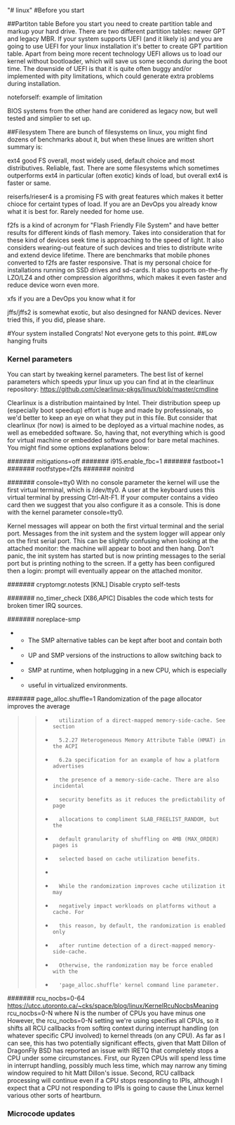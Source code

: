"# linux"
#Before you start

##Partiton table
Before you start you need to create partition table and markup your hard drive. There are two different partition tables: newer GPT and legacy MBR.
If your system supports UEFI (and it likely is) and you are going to use UEFI for your linux installation it's better to create GPT partition table.
Apart from being more recent technology UEFI allows us to load our kernel without bootloader, which will save us some seconds during the boot time.
The downside of UEFI is that it is quite often buggy and/or implemented with pity limitations, which could generate extra problems during installation.


noteforself: example of limitation


BIOS systems from the other hand are conidered as legacy now, but well tested and simplier to set up.

##Filesystem
There are bunch of filesystems on linux, you might find dozens of benchmarks about it, but when these linues are written short summary is:


ext4 good FS overall, most widely used, default choice and most distributives. Reliable, fast. There are some filesystems which sometimes outperforms ext4 in particular (often exotic) kinds of load, but overall ext4 is faster or same.


reiserfs/rieser4 is a promising FS with great features which makes it better chioce for certaint types of load. If you are an DevOps you already know what it is best for. Rarely needed for home use.


f2fs is a kind of acronym for "Flash Friendly File System" and have better results for different kinds of flash memory. Takes into consideration that for these kind of devices seek time is approaching to the speed of light. It also considers wearing-out feature of such devices and tries to distribute write and extend device lifetime. There are benchmarks that mobile phones converted to f2fs are faster responsive. That is my personal choice for installations running on SSD drives and sd-cards. It also supports on-the-fly LZO/LZ4 and other compression algorithms, which makes it even faster and reduce device worn even more.

xfs if you are a DevOps you know what it for

jffs/jffs2 is somewhat exotic, but also desingned for NAND devices. Never tried this, if you did, please share.


#Your system installed
Congrats! Not everyone gets to this point.
##Low hanging fruits
### Kernel parameters
You can start by tweaking kernel parameters. The best list of kernel parameters which speeds ypur linux up you can find at in the clearlinux repository: 
https://github.com/clearlinux-pkgs/linux/blob/master/cmdline

Clearlinux is a distribution maintained by Intel. Their distribution speep up (especially boot speedup) effort is huge and made by professionals, so we'd better to keep an eye on what they put in this file. But consider that clearlinux (for now) is aimed to be deployed as a virtual machine nodes, as well as emebedded software. So, having that, not everything which is good for virtual machine or embedded software good for bare metal machines.
You might find some options explanations below:

####### mitigations=off
####### i915.enable_fbc=1 
####### fastboot=1
####### rootfstype=f2fs
####### noinitrd

####### console=tty0
With no console parameter the kernel will use the first virtual terminal, which is /dev/tty0. A user at the keyboard uses this virtual terminal by pressing Ctrl-Alt-F1.
If your computer contains a video card then we suggest that you also configure it as a console. This is done with the kernel parameter console=tty0.

Kernel messages will appear on both the first virtual terminal and the serial port. Messages from the init system and the system logger will appear only on the first serial port. This can be slightly confusing when looking at the attached monitor: the machine will appear to boot and then hang. Don't panic, the init system has started but is now printing messages to the serial port but is printing nothing to the screen. If a getty has been configured then a login: prompt will eventually appear on the attached monitor.


####### cryptomgr.notests
   [KNL] Disable crypto self-tests

####### no_timer_check
 [X86,APIC] Disables the code which tests for
                        broken timer IRQ sources.
						
						
####### noreplace-smp
+ * The SMP alternative tables can be kept after boot and contain both
+ * UP and SMP versions of the instructions to allow switching back to
+ * SMP at runtime, when hotplugging in a new CPU, which is especially
+ * useful in virtualized environments.


####### page_alloc.shuffle=1 
 Randomization of the page allocator improves the average
> > +       utilization of a direct-mapped memory-side-cache. See section
> > +       5.2.27 Heterogeneous Memory Attribute Table (HMAT) in the ACPI
> > +       6.2a specification for an example of how a platform advertises
> > +       the presence of a memory-side-cache. There are also incidental
> > +       security benefits as it reduces the predictability of page
> > +       allocations to compliment SLAB_FREELIST_RANDOM, but the
> > +       default granularity of shuffling on 4MB (MAX_ORDER) pages is
> > +       selected based on cache utilization benefits.
> > +
> > +       While the randomization improves cache utilization it may
> > +       negatively impact workloads on platforms without a cache. For
> > +       this reason, by default, the randomization is enabled only
> > +       after runtime detection of a direct-mapped memory-side-cache.
> > +       Otherwise, the randomization may be force enabled with the
> > +       'page_alloc.shuffle' kernel command line parameter.


####### rcu_nocbs=0-64
https://utcc.utoronto.ca/~cks/space/blog/linux/KernelRcuNocbsMeaning
rcu_nocbs=0-N
where N is the number of CPUs you have minus one
However, the rcu_nocbs=0-N setting we're using specifies all CPUs, so it shifts all RCU callbacks from softirq context during interrupt handling (on whatever specific CPU involved) to kernel threads (on any CPU). As far as I can see, this has two potentially significant effects, given that Matt Dillon of DragonFly BSD has reported an issue with IRETQ that completely stops a CPU under some circumstances. First, our Ryzen CPUs will spend less time in interrupt handling, possibly much less time, which may narrow any timing window required to hit Matt Dillon's issue. Second, RCU callback processing will continue even if a CPU stops responding to IPIs, although I expect that a CPU not responding to IPIs is going to cause the Linux kernel various other sorts of heartburn.

### Microcode updates







